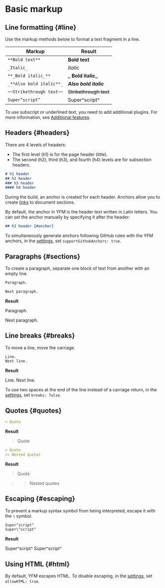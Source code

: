 # Basic markup

## Line formatting {#line}

Use the markup methods below to format a text fragment in a line.

| Markup | Result |
| ----- | ----- |
| `**Bold text**` | **Bold text** |
| `_Italic_` | _Italic_ |
| `**_Bold italic_**` | **_ Bold italic_** |
| `_**Also bold italic**_` | _**Also bold italic**_ |
| `~~Strikethrough text~~` | ~~Strikethrough text~~ |
| `Super^script^` | Super^script^ |

To use subscript or underlined text, you need to add additional plugins. For more information, see [Additional features](./additional.md).

## Headers {#headers}

There are 4 levels of headers:

* The first level (h1) is for the page header (title).
* The second (h2), third (h3), and fourth (h4) levels are for subsection headers.

```markdown
# h1 header
## h2 header
### h3 header
#### h4 header
```

During the build, an anchor is created for each header. Anchors allow you to create [links](./links.md) to document sections.

By default, the anchor in YFM is the header text written in Latin letters. You can set the anchor manually by specifying it after the header:

```markdown
## h2 header {#anchor}
```

To simultaneously generate anchors following GitHub rules with the YFM anchors, in the [settings](../settings.md), set `supportGithubAnchors: true`.

## Paragraphs {#sections}

To create a paragraph, separate one block of text from another with an empty line.

```markdown
Paragraph.

Next paragraph.
```

**Result**

Paragraph.

Next paragraph.

## Line breaks {#breaks}

To move a line, move the carriage.

```markdown
Line.
Next line.
```

**Result**

Line.
Next line.

To use two spaces at the end of the line instead of a carriage return, in the [settings](../settings.md), set `breaks: false`.

## Quotes {#quotes}

```markdown
> Quote
```

**Result**

> Quote

```markdown
> Quote
>> Nested quotes
```

**Result**

> Quote

>> Nested quotes

## Escaping {#escaping}

To prevent a markup syntax symbol from being interpreted, escape it with the `\` symbol.

```markdown
Super^script^
Super\^script^
```

**Result**

Super^script^
Super\^script^

## Using HTML {#html}

By default, YFM escapes HTML. To disable escaping, in the [settings](../settings.md), set `allowHTML: true`.

